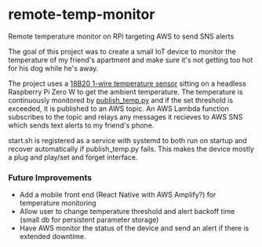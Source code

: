 # remote-temp-monitor
Remote temperature monitor on RPi targeting AWS to send SNS alerts

The goal of this project was to create a small IoT device to monitor the temperature of my friend's apartment and make sure it's not getting too hot for his dog while he's away.

The project uses a [18B20 1-wire temperature sensor](http://www.circuitbasics.com/raspberry-pi-ds18b20-temperature-sensor-tutorial/) sitting on a headless Raspberry Pi Zero W to get the ambient temperature.  The temperature is continuously monitored by [publish_temp.py](https://github.com/jpritcha3-14/remote-temp-monitor/blob/master/publish_temp.py) and if the set threshold is exceeded, it is published to an AWS topic.  An AWS Lambda function subscribes to the topic and relays any messages it recieves to AWS SNS which sends text alerts to my friend's phone.

start.sh is registered as a service with systemd to both run on startup and recover automatically if publish_temp.py fails.  This makes the device mostly a plug and play/set and forget interface.

### Future Improvements
* Add a mobile front end (React Native with AWS Amplify?) for temperature monitoring
* Allow user to change temperature threshold and alert backoff time (small db for persistent parameter storage)
* Have AWS monitor the status of the device and send an alert if there is extended downtime.
